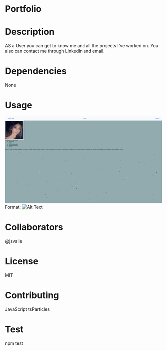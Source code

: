 # Portfolio
# Description
AS a User you can get to know me and all the projects I've worked on. 
You also can contact me through LinkedIn and email.

# Dependencies
None

# Usage
![README](./Images/me.png)
Format: ![Alt Text](url)


# Collaborators
 @jsvalle

# License
MIT

# Contributing
JavaScript 
tsParticles

# Test 
npm test